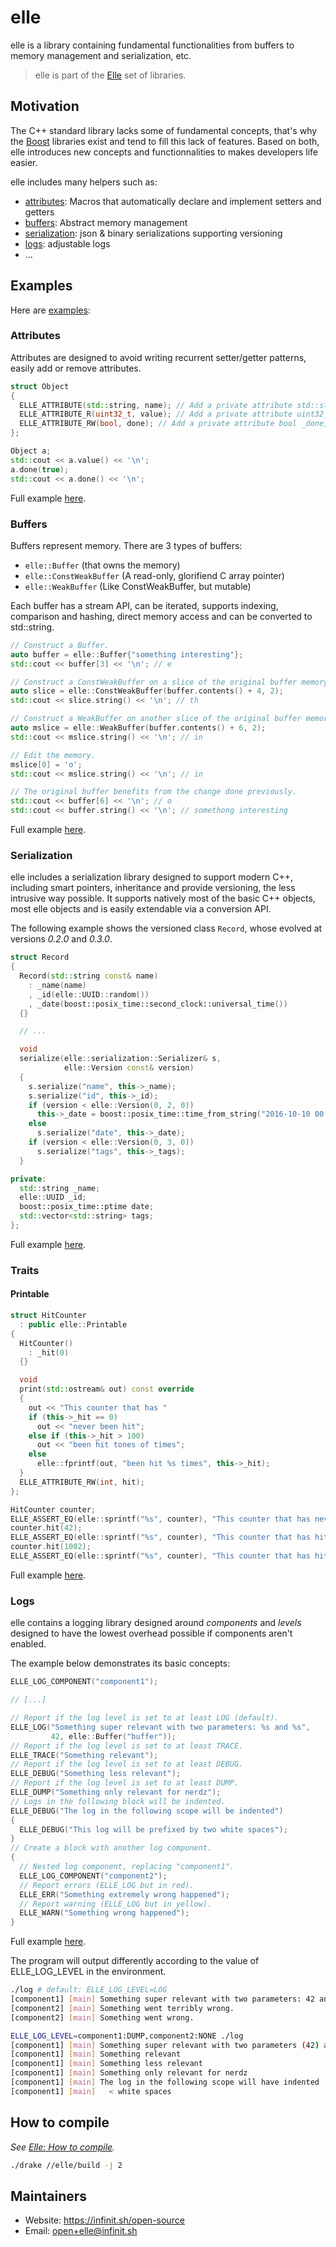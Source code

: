 # elle

elle is a library containing fundamental functionalities from buffers to memory
management and serialization, etc.

> elle is part of the [Elle](https://github.com/infinit/elle) set of libraries.

## Motivation

The C++ standard library lacks some of fundamental concepts, that's why the
[Boost](http://www.boost.org) libraries exist and tend to fill this lack of
features. Based on both, elle introduces new concepts and functionnalities
to makes developers life easier.

elle includes many helpers such as:

* [attributes](#attributes): Macros that automatically declare and implement
setters and getters
* [buffers](#buffers): Abstract memory management
* [serialization](#serialization): json & binary serializations supporting
versioning
* [logs](#logs): adjustable logs
* ...

## Examples

Here are [examples](examples):

### Attributes

Attributes are designed to avoid writing recurrent setter/getter patterns,
easily add or remove attributes.

```cpp
struct Object
{
  ELLE_ATTRIBUTE(std::string, name); // Add a private attribute std::string _name.
  ELLE_ATTRIBUTE_R(uint32_t, value); // Add a private attribute uint32_t _value and a getter uint32_t value() const.
  ELLE_ATTRIBUTE_RW(bool, done); // Add a private attribute bool _done, a getter bool done() const and a setter void done(bool);
};

Object a;
std::cout << a.value() << '\n';
a.done(true);
std::cout << a.done() << '\n';
```

Full example [here](examples/samples/attributes.cc).

### Buffers

Buffers represent memory. There are 3 types of buffers:
- `elle::Buffer` (that owns the memory)
- `elle::ConstWeakBuffer` (A read-only, glorifiend C array pointer)
- `elle::WeakBuffer` (Like ConstWeakBuffer, but mutable)

Each buffer has a stream API, can be iterated, supports indexing, comparison and
hashing, direct memory access and can be converted to std::string.

```cpp
// Construct a Buffer.
auto buffer = elle::Buffer{"something interesting"};
std::cout << buffer[3] << '\n'; // e

// Construct a ConstWeakBuffer on a slice of the original buffer memory.
auto slice = elle::ConstWeakBuffer(buffer.contents() + 4, 2);
std::cout << slice.string() << '\n'; // th

// Construct a WeakBuffer on another slice of the original buffer memory.
auto mslice = elle::WeakBuffer(buffer.contents() + 6, 2);
std::cout << mslice.string() << '\n'; // in

// Edit the memory.
mslice[0] = 'o';
std::cout << mslice.string() << '\n'; // in

// The original buffer benefits from the change done previously.
std::cout << buffer[6] << '\n'; // o
std::cout << buffer.string() << '\n'; // somethong interesting
```
Full example [here](examples/samples/buffer.cc).

### Serialization

elle includes a serialization library designed to support modern C++, including
smart pointers, inheritance and provide versioning, the less intrusive way
possible. It supports natively most of the basic C++ objects, most elle objects
and is easily extendable via a conversion API.

The following example shows the versioned class `Record`, whose evolved at
versions *0.2.0* and *0.3.0*.

```cpp
struct Record
{
  Record(std::string const& name)
    : _name(name)
    , _id(elle::UUID::random())
    , _date(boost::posix_time::second_clock::universal_time())
  {}

  // ...

  void
  serialize(elle::serialization::Serializer& s,
            elle::Version const& version)
  {
    s.serialize("name", this->_name);
    s.serialize("id", this->_id);
    if (version < elle::Version(0, 2, 0))
      this->_date = boost::posix_time::time_from_string("2016-10-10 00:00:00.000");
    else
      s.serialize("date", this->_date);
    if (version < elle::Version(0, 3, 0))
      s.serialize("tags", this->_tags);
  }

private:
  std::string _name;
  elle::UUID _id;
  boost::posix_time::ptime date;
  std::vector<std::string> tags;
};
```
Full example [here](examples/samples/serialization.cc).

### Traits

#### Printable

```cpp
struct HitCounter
  : public elle::Printable
{
  HitCounter()
    : _hit(0)
  {}

  void
  print(std::ostream& out) const override
  {
    out << "This counter that has "
    if (this->_hit == 0)
      out << "never been hit";
    else if (this->_hit > 100)
      out << "been hit tones of times";
    else
      elle::fprintf(out, "been hit %s times", this->_hit);
  }
  ELLE_ATTRIBUTE_RW(int, hit);
};

HitCounter counter;
ELLE_ASSERT_EQ(elle::sprintf("%s", counter), "This counter that has never been hit");
counter.hit(42);
ELLE_ASSERT_EQ(elle::sprintf("%s", counter), "This counter that has hit 42 times");
counter.hit(1002);
ELLE_ASSERT_EQ(elle::sprintf("%s", counter), "This counter that has hit tones of times");
```
Full example [here](examples/samples/printable.cc).

### Logs

elle contains a logging library designed around *components* and *levels*
designed to have the lowest overhead possible if components aren't enabled.

The example below demonstrates its basic concepts:

```cpp
ELLE_LOG_COMPONENT("component1");

// [...]

// Report if the log level is set to at least LOG (default).
ELLE_LOG("Something super relevant with two parameters: %s and %s",
         42, elle::Buffer("buffer"));
// Report if the log level is set to at least TRACE.
ELLE_TRACE("Something relevant");
// Report if the log level is set to at least DEBUG.
ELLE_DEBUG("Something less relevant");
// Report if the log level is set to at least DUMP.
ELLE_DUMP("Something only relevant for nerdz");
// Logs in the following block will be indented.
ELLE_DEBUG("The log in the following scope will be indented")
{
  ELLE_DEBUG("This log will be prefixed by two white spaces");
}
// Create a block with another log component.
{
  // Nested log component, replacing "component1".
  ELLE_LOG_COMPONENT("component2");
  // Report errors (ELLE_LOG but in red).
  ELLE_ERR("Something extremely wrong happened");
  // Report warning (ELLE_LOG but in yellow).
  ELLE_WARN("Something wrong happened");
}
```
Full example [here](examples/samples/log.cc).

The program will output differently according to the value of ELLE_LOG_LEVEL in
the environment.

```bash
./log # default: ELLE_LOG_LEVEL=LOG
[component1] [main] Something super relevant with two parameters: 42 and buffer
[component2] [main] Something went terribly wrong.
[component2] [main] Something went wrong.

ELLE_LOG_LEVEL=component1:DUMP,component2:NONE ./log
[component1] [main] Something super relevant with two parameters (42) and this one (buffer)
[component1] [main] Something relevant
[component1] [main] Something less relevant
[component1] [main] Something only relevant for nerdz
[component1] [main] The log in the following scope will have indented
[component1] [main]   < white spaces
```

## How to compile

_See [Elle: How to compile](https://github.com/infinit/elle#how-to-compile)._

```bash
./drake //elle/build -j 2
```

## Maintainers

 * Website: https://infinit.sh/open-source
 * Email: open+elle@infinit.sh
